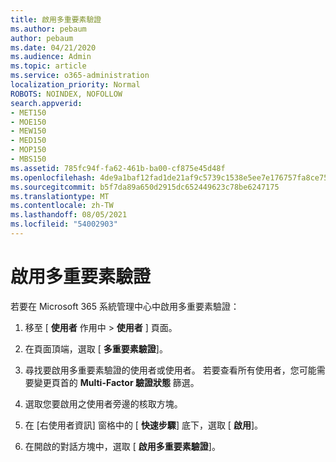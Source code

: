 ```yaml
---
title: 啟用多重要素驗證
ms.author: pebaum
author: pebaum
ms.date: 04/21/2020
ms.audience: Admin
ms.topic: article
ms.service: o365-administration
localization_priority: Normal
ROBOTS: NOINDEX, NOFOLLOW
search.appverid:
- MET150
- MOE150
- MEW150
- MED150
- MOP150
- MBS150
ms.assetid: 785fc94f-fa62-461b-ba00-cf875e45d48f
ms.openlocfilehash: 4de9a1baf12fad1de21af9c5739c1538e5ee7e176757fa8ce7586aa3a7f2b71f
ms.sourcegitcommit: b5f7da89a650d2915dc652449623c78be6247175
ms.translationtype: MT
ms.contentlocale: zh-TW
ms.lasthandoff: 08/05/2021
ms.locfileid: "54002903"
---
```

# <a name="enable-multi-factor-authentication"></a>啟用多重要素驗證

若要在 Microsoft 365 系統管理中心中啟用多重要素驗證：

1. 移至 [ **使用者** 作用中 \> **使用者** ] 頁面。
    
2. 在頁面頂端，選取 [ **多重要素驗證**]。 
    
3. 尋找要啟用多重要素驗證的使用者或使用者。 若要查看所有使用者，您可能需要變更頁首的 **Multi-Factor 驗證狀態** 篩選。
    
4. 選取您要啟用之使用者旁邊的核取方塊。
    
5.  在 [右使用者資訊] 窗格中的 [ **快速步驟**] 底下，選取 [ **啟用**]。 
    
6. 在開啟的對話方塊中，選取 [ **啟用多重要素驗證**]。 
    

